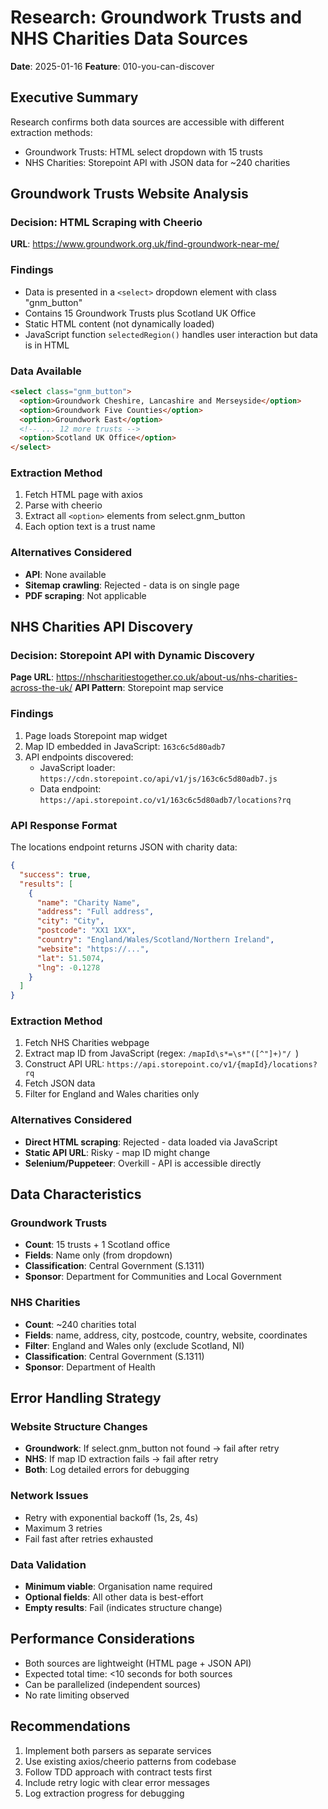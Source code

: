 # Research: Groundwork Trusts and NHS Charities Data Sources

**Date**: 2025-01-16
**Feature**: 010-you-can-discover

## Executive Summary
Research confirms both data sources are accessible with different extraction methods:
- Groundwork Trusts: HTML select dropdown with 15 trusts
- NHS Charities: Storepoint API with JSON data for ~240 charities

## Groundwork Trusts Website Analysis

### Decision: HTML Scraping with Cheerio
**URL**: https://www.groundwork.org.uk/find-groundwork-near-me/

### Findings
- Data is presented in a `<select>` dropdown element with class "gnm_button"
- Contains 15 Groundwork Trusts plus Scotland UK Office
- Static HTML content (not dynamically loaded)
- JavaScript function `selectedRegion()` handles user interaction but data is in HTML

### Data Available
```html
<select class="gnm_button">
  <option>Groundwork Cheshire, Lancashire and Merseyside</option>
  <option>Groundwork Five Counties</option>
  <option>Groundwork East</option>
  <!-- ... 12 more trusts -->
  <option>Scotland UK Office</option>
</select>
```

### Extraction Method
1. Fetch HTML page with axios
2. Parse with cheerio
3. Extract all `<option>` elements from select.gnm_button
4. Each option text is a trust name

### Alternatives Considered
- **API**: None available
- **Sitemap crawling**: Rejected - data is on single page
- **PDF scraping**: Not applicable

## NHS Charities API Discovery

### Decision: Storepoint API with Dynamic Discovery
**Page URL**: https://nhscharitiestogether.co.uk/about-us/nhs-charities-across-the-uk/
**API Pattern**: Storepoint map service

### Findings
1. Page loads Storepoint map widget
2. Map ID embedded in JavaScript: `163c6c5d80adb7`
3. API endpoints discovered:
   - JavaScript loader: `https://cdn.storepoint.co/api/v1/js/163c6c5d80adb7.js`
   - Data endpoint: `https://api.storepoint.co/v1/163c6c5d80adb7/locations?rq`

### API Response Format
The locations endpoint returns JSON with charity data:
```json
{
  "success": true,
  "results": [
    {
      "name": "Charity Name",
      "address": "Full address",
      "city": "City",
      "postcode": "XX1 1XX",
      "country": "England/Wales/Scotland/Northern Ireland",
      "website": "https://...",
      "lat": 51.5074,
      "lng": -0.1278
    }
  ]
}
```

### Extraction Method
1. Fetch NHS Charities webpage
2. Extract map ID from JavaScript (regex: `/mapId\s*=\s*"([^"]+)"/ `)
3. Construct API URL: `https://api.storepoint.co/v1/{mapId}/locations?rq`
4. Fetch JSON data
5. Filter for England and Wales charities only

### Alternatives Considered
- **Direct HTML scraping**: Rejected - data loaded via JavaScript
- **Static API URL**: Risky - map ID might change
- **Selenium/Puppeteer**: Overkill - API is accessible directly

## Data Characteristics

### Groundwork Trusts
- **Count**: 15 trusts + 1 Scotland office
- **Fields**: Name only (from dropdown)
- **Classification**: Central Government (S.1311)
- **Sponsor**: Department for Communities and Local Government

### NHS Charities
- **Count**: ~240 charities total
- **Fields**: name, address, city, postcode, country, website, coordinates
- **Filter**: England and Wales only (exclude Scotland, NI)
- **Classification**: Central Government (S.1311)
- **Sponsor**: Department of Health

## Error Handling Strategy

### Website Structure Changes
- **Groundwork**: If select.gnm_button not found → fail after retry
- **NHS**: If map ID extraction fails → fail after retry
- **Both**: Log detailed errors for debugging

### Network Issues
- Retry with exponential backoff (1s, 2s, 4s)
- Maximum 3 retries
- Fail fast after retries exhausted

### Data Validation
- **Minimum viable**: Organisation name required
- **Optional fields**: All other data is best-effort
- **Empty results**: Fail (indicates structure change)

## Performance Considerations
- Both sources are lightweight (HTML page + JSON API)
- Expected total time: <10 seconds for both sources
- Can be parallelized (independent sources)
- No rate limiting observed

## Recommendations
1. Implement both parsers as separate services
2. Use existing axios/cheerio patterns from codebase
3. Follow TDD approach with contract tests first
4. Include retry logic with clear error messages
5. Log extraction progress for debugging